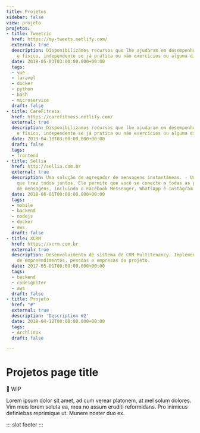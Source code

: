 ```yaml
---
title: Projetos
sidebar: false
view: projeto
projetos:
- title: Tweetric
  href: https://my-tweets.netlify.com/
  external: true
  description: Disponibilizamos recursos que lhe ajudaram em desempenho alimentar
    e físico, independente se já pratica ou não exercícios ou alguma dieta.
  date: 2019-05-03T03:00:00.000+00:00
  tags:
  - vue
  - laravel
  - docker
  - python
  - bash
  - microservice
  draft: false
- title: CareFitness
  href: https://carefitness.netlify.com/
  external: true
  description: Disponibilizamos recursos que lhe ajudaram em desempenho alimentar
    e físico, independente se já pratica ou não exercícios ou alguma dieta.
  date: 2019-04-18T03:00:00.000+00:00
  draft: false
  tags:
  - frontend
- title: Sellia
  href: http://sellia.com.br
  external: true
  description: Uma solução de agregador de mensagens instantâneas. - Um aplicativo
    que traz todos juntos. Ele permite que você se conecte a todas as plataformas
    de mensagens, incluindo o Facebook Messenger, WhatsApp e Instagram.
  date: 2018-06-01T00:00:00.000+00:00
  tags:
  - mobile
  - backend
  - nodejs
  - docker
  - aws
  draft: false
- title: XCRM
  href: https://xcrm.com.br
  external: true
  description: Desenvolvimento de sistema de CRM Multitenancy. Implementação de gerenciador
    de empreendimentos, pessoas e empresas do projeto.
  date: 2017-05-01T00:00:00.000+00:00
  tags:
  - backend
  - codeigniter
  - aws
  draft: false
- title: Projeto
  href: "#"
  external: true
  description: 'Description #2'
  date: 2018-04-12T00:00:00.000+00:00
  tags:
  - Archlinux
  draft: false

---
```

# Projetos page title

🚧 WIP

Lorem ipsum dolor sit amet, ad cum verear platonem, at mel solum dolores. Vim meis lorem soluta ea, mea no assum eruditi reformidans. Pro inimicus definiebas reprimique ut. Munere noster duo ex.

::: slot footer
<BaseProjeto/>
:::